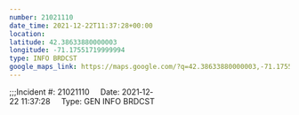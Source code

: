 ```yaml
---
number: 21021110
date_time: 2021-12-22T11:37:28+00:00
location: 
latitude: 42.38633880000003
longitude: -71.17551719999994
type: INFO BRDCST
google_maps_link: https://maps.google.com/?q=42.38633880000003,-71.17551719999994
---
```


;;;Incident #: 21021110     Date: 2021‐12‐22 11:37:28     Type: GEN INFO BRDCST
